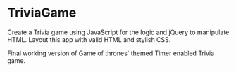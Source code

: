 # TriviaGame
Create a Trivia game using JavaScript for the logic and jQuery to manipulate HTML. Layout this app with valid HTML and stylish CSS.

Final working version of Game of thrones' themed Timer enabled Trivia game.
